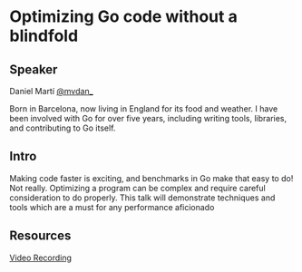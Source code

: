 # Optimizing Go code without a blindfold
<!-- .slide data-background="./intro.jpg" -->

## Speaker

Daniel Martí [@mvdan_](https://twitter.com/mvdan_)

Born in Barcelona, now living in England for its food and weather. I have been involved with Go for over five years, including writing tools, libraries, and contributing to Go itself.

## Intro

Making code faster is exciting, and benchmarks in Go make that easy to do! Not really. Optimizing a program can be complex and require careful consideration to do properly. This talk will demonstrate techniques and tools which are a must for any performance aficionado

## Resources

[Video Recording](https://www.youtube.com/watch?v=oE_vm7KeV_E&list=PL2ntRZ1ySWBdDyspRTNBIKES1Y-P__59_&index=23&t=0s)